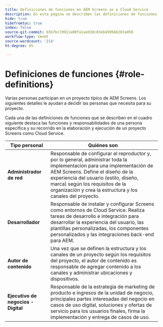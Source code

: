 ```yaml
---
title: Definiciones de funciones en AEM Screens as a Cloud Service
description: En esta página se describen las definiciones de funciones de AEM Screens como Cloud Service.
hide: true
hidefromtoc: true
index: false
source-git-commit: 65b7bc7d911a80fa1ae03dc83eb49956b283a050
workflow-type: tm+mt
source-wordcount: '214'
ht-degree: 0%

---
```



# Definiciones de funciones {#role-definitions}

Varias personas participan en un proyecto típico de AEM Screens. Los siguientes detalles le ayudan a decidir las personas que necesita para su proyecto.

Cada una de las definiciones de funciones que se describen en el cuadro siguiente destaca las funciones y responsabilidades de una persona específica y su recorrido en la elaboración y ejecución de un proyecto Screens como Cloud Service.

| Tipo personal | Quiénes son |
|--- |--- |
| **Administrador de red** | Responsable de configurar el reproductor y, por lo general, administrar toda la implementación para una implementación de AEM Screens. Define el diseño de la experiencia del usuario (estilo, diseño, marca) según los requisitos de la organización y crea la estructura y los canales del proyecto. |
| **Desarrollador** | Responsable de instalar y configurar Screens como entornos de Cloud Service. Realiza tareas de desarrollo e integración para desarrollar la experiencia del usuario, las plantillas personalizadas, los componentes personalizados y las integraciones back-end para AEM. |
| **Autor de contenido** | Una vez que se definen la estructura y los canales de un proyecto según los requisitos del proyecto, el autor de contenido es responsable de agregar contenido a los canales y administrar ubicaciones y dispositivos. |
| **Ejecutivo de negocios - Digital** | Responsable de la estrategia de marketing de producto e ingresos de la unidad de negocio, principales partes interesadas del negocio en casos de uso digital, soluciones y ofertas de servicio para los usuarios finales, firma la implementación y entrega de casos de uso. |

